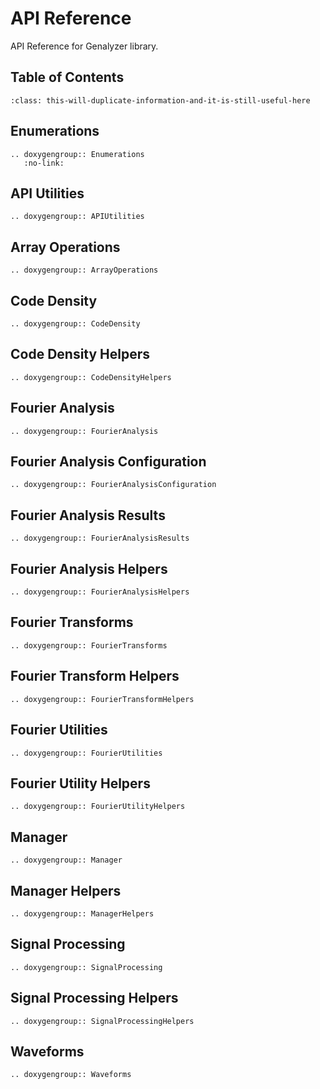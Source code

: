# API Reference

API Reference for Genalyzer library. 

## Table of Contents

```{contents}
:class: this-will-duplicate-information-and-it-is-still-useful-here
```

## Enumerations

```{eval-rst}
.. doxygengroup:: Enumerations
   :no-link: 
```

## API Utilities

```{eval-rst}
.. doxygengroup:: APIUtilities
```

## Array Operations

```{eval-rst}
.. doxygengroup:: ArrayOperations
```

## Code Density

```{eval-rst}
.. doxygengroup:: CodeDensity
```


## Code Density Helpers

```{eval-rst}
.. doxygengroup:: CodeDensityHelpers
```

## Fourier Analysis

```{eval-rst}
.. doxygengroup:: FourierAnalysis
```

## Fourier Analysis Configuration

```{eval-rst}
.. doxygengroup:: FourierAnalysisConfiguration
```

## Fourier Analysis Results

```{eval-rst}
.. doxygengroup:: FourierAnalysisResults
```

## Fourier Analysis Helpers

```{eval-rst}
.. doxygengroup:: FourierAnalysisHelpers
```

## Fourier Transforms

```{eval-rst}
.. doxygengroup:: FourierTransforms
```

## Fourier Transform Helpers

```{eval-rst}
.. doxygengroup:: FourierTransformHelpers
```

## Fourier Utilities
    
```{eval-rst}
.. doxygengroup:: FourierUtilities
```

## Fourier Utility Helpers

```{eval-rst}
.. doxygengroup:: FourierUtilityHelpers
```

## Manager

```{eval-rst}
.. doxygengroup:: Manager
```

## Manager Helpers

```{eval-rst}
.. doxygengroup:: ManagerHelpers
```

## Signal Processing

```{eval-rst}
.. doxygengroup:: SignalProcessing
```

## Signal Processing Helpers

```{eval-rst}
.. doxygengroup:: SignalProcessingHelpers
```

## Waveforms

```{eval-rst}
.. doxygengroup:: Waveforms
```

